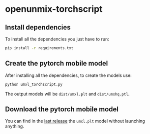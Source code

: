 # openunmix-torchscript

## Install dependencies

To install all the dependencies you just have to run:

```sh
pip install -r requirements.txt
```

## Create the pytorch mobile model

After installing all the dependencies, to create the models use:

```sh
python umxl_torchscript.py
```

The output models will be `dist/umxl.plt` and `dist/umxhq.ptl`.

## Download the pytorch mobile model

You can find in the [last release](https://github.com/demixr/openunmix-torchscript/releases/latest) the `umxl.plt` model without launching anything.
